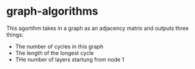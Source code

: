 # graph-algorithms
This agortihm takes in a graph as an adjacency matrix and outputs three things:
* The number of cycles in this graph
* The length of the longest cycle
* THe number of layers startung from node 1
